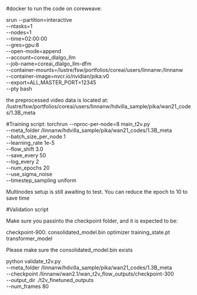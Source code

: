 

#docker to run the code on coreweave:

 srun --partition=interactive \
      --ntasks=1 \
      --nodes=1 \
      --time=02:00:00 \
      --gres=gpu:8  \
      --open-mode=append \
      --account=coreai_dlalgo_llm  \
      --job-name=coreai_dlalgo_llm-dfm \
      --container-mounts=/lustre/fsw/portfolios/coreai/users/linnanw:/linnanw \
      --container-image=nvcr.io/nvidian/pika:v0  \
      --export=ALL,MASTER_PORT=12345 \
      --pty bash

the preprocessed video data is located at: /lustre/fsw/portfolios/coreai/users/linnanw/hdvilla_sample/pika/wan21_codes/1.3B_meta

#Training script:
torchrun --nproc-per-node=8 main_t2v.py \
    --meta_folder /linnanw/hdvilla_sample/pika/wan21_codes/1.3B_meta \
    --batch_size_per_node 1 \
    --learning_rate 1e-5 \
    --flow_shift 3.0 \
    --save_every 50 \
	--log_every 2 \
    --num_epochs 20 \
	--use_sigma_noise \
    --timestep_sampling uniform

Multinodes setup is still awaiting to test. You can reduce the epoch to 10 to save time


#Validation script

Make sure you passinto the checkpoint folder, and it is expected to be:

checkpoint-900:
consolidated_model.bin  optimizer  training_state.pt  transformer_model

Please make sure the consolidated_model.bin exists

python validate_t2v.py \
    --meta_folder /linnanw/hdvilla_sample/pika/wan21_codes/1.3B_meta  \
    --checkpoint /linnanw/wan2.1/wan_t2v_flow_outputs/checkpoint-300 \
    --output_dir ./t2v_finetuned_outputs \
	--num_frames 80